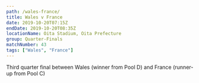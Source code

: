 ```yaml
---
path: /wales-france/
title: Wales v France
date: 2019-10-20T07:15Z
endDate: 2019-10-20T08:35Z
locationName: Oita Stadium, Oita Prefecture
group: Quarter-Finals
matchNumber: 43
tags: ["Wales", "France"]
---
```

Third quarter final between Wales (winner from Pool D) and France (runner-up from Pool C)